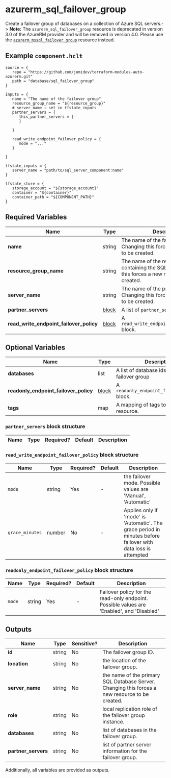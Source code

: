 # azurerm_sql_failover_group

Create a failover group of databases on a collection of Azure SQL servers.-> **Note:** The `azurerm_sql_failover_group` resource is deprecated in version 3.0 of the AzureRM provider and will be removed in version 4.0. Please use the [`azurerm_mssql_failover_group`](https://registry.terraform.io/providers/hashicorp/azurerm/latest/docs/resources/mssql_failover_group) resource instead.

## Example `component.hclt`

```hcl
source = {
   repo = "https://github.com/jumidev/terraform-modules-auto-azurerm.git"   
   path = "database/sql_failover_group"   
}

inputs = {
   name = "The name of the failover group"   
   resource_group_name = "${resource_group}"   
   # server_name → set in tfstate_inputs
   partner_servers = {
      this_partner_servers = {
      }
      
   }
   
   read_write_endpoint_failover_policy = {
      mode = "..."      
   }
   
}

tfstate_inputs = {
   server_name = "path/to/sql_server_component:name"   
}

tfstate_store = {
   storage_account = "${storage_account}"   
   container = "${container}"   
   container_path = "${COMPONENT_PATH}"   
}

```

## Required Variables

| Name | Type |  Description |
| ---- | --------- |  ----------- |
| **name** | string |  The name of the failover group. Changing this forces a new resource to be created. | 
| **resource_group_name** | string |  The name of the resource group containing the SQL server Changing this forces a new resource to be created. | 
| **server_name** | string |  The name of the primary SQL server. Changing this forces a new resource to be created. | 
| **partner_servers** | [block](#partner_servers-block-structure) |  A list of `partner_servers` blocks. | 
| **read_write_endpoint_failover_policy** | [block](#read_write_endpoint_failover_policy-block-structure) |  A `read_write_endpoint_failover_policy` block. | 

## Optional Variables

| Name | Type |  Description |
| ---- | --------- |  ----------- |
| **databases** | list |  A list of database ids to add to the failover group | 
| **readonly_endpoint_failover_policy** | [block](#readonly_endpoint_failover_policy-block-structure) |  A `readonly_endpoint_failover_policy` block. | 
| **tags** | map |  A mapping of tags to assign to the resource. | 

### `partner_servers` block structure

| Name | Type | Required? | Default | Description |
| ---- | ---- | --------- | ------- | ----------- |

### `read_write_endpoint_failover_policy` block structure

| Name | Type | Required? | Default | Description |
| ---- | ---- | --------- | ------- | ----------- |
| `mode` | string | Yes | - | the failover mode. Possible values are 'Manual', 'Automatic' |
| `grace_minutes` | number | No | - | Applies only if 'mode' is 'Automatic'. The grace period in minutes before failover with data loss is attempted |

### `readonly_endpoint_failover_policy` block structure

| Name | Type | Required? | Default | Description |
| ---- | ---- | --------- | ------- | ----------- |
| `mode` | string | Yes | - | Failover policy for the read-only endpoint. Possible values are 'Enabled', and 'Disabled' |



## Outputs

| Name | Type | Sensitive? | Description |
| ---- | ---- | --------- | --------- |
| **id** | string | No  | The failover group ID. | 
| **location** | string | No  | the location of the failover group. | 
| **server_name** | string | No  | the name of the primary SQL Database Server. Changing this forces a new resource to be created. | 
| **role** | string | No  | local replication role of the failover group instance. | 
| **databases** | string | No  | list of databases in the failover group. | 
| **partner_servers** | string | No  | list of partner server information for the failover group. | 

Additionally, all variables are provided as outputs.
